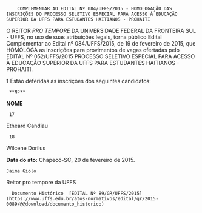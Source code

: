        COMPLEMENTAR AO EDITAL Nº 084/UFFS/2015 - HOMOLOGAÇÃO DAS INSCRIÇÕES DO PROCESSO SELETIVO ESPECIAL PARA ACESSO À EDUCAÇÃO SUPERIOR DA UFFS PARA ESTUDANTES HAITIANOS - PROHAITI  

O REITOR *PRO TEMPORE* DA UNIVERSIDADE FEDERAL DA FRONTEIRA SUL - UFFS, no uso de suas atribuições legais, torna público Edital Complementar ao Edital nº 084/UFFS/2015, de 19 de fevereiro de 2015, que HOMOLOGA as inscrições para provimentos de vagas ofertadas pelo EDITAL Nº 052/UFFS/2015 PROCESSO SELETIVO ESPECIAL PARA ACESSO À EDUCAÇÃO SUPERIOR DA UFFS PARA ESTUDANTES HAITIANOS - PROHAITI.

 **1** Estão deferidas as inscrições dos seguintes candidatos:

     **Nº**

   **NOME**

     17

   Etheard Candiau

     18

   Wilcene Dorilus

      

   **Data do ato:** Chapecó-SC, 20 de fevereiro de 2015.   
 

    Jaime Giolo   
 Reitor pro tempore da UFFS 

      Documento Histórico  [EDITAL Nº 89/GR/UFFS/2015](https://www.uffs.edu.br/atos-normativos/edital/gr/2015-0089/@@download/documento_historico)     
      